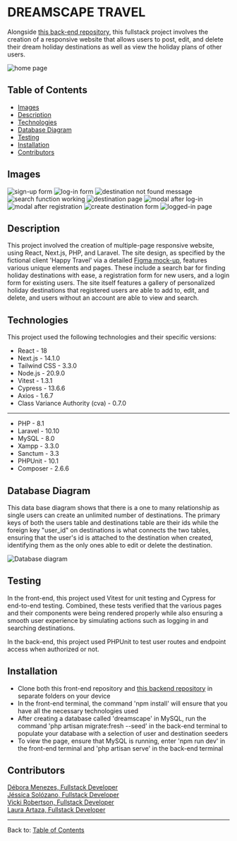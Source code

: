 
# DREAMSCAPE TRAVEL  

Alongside [this back-end repository](https://github.com/Jasz-17/dreamscape_back), this fullstack project involves the creation of a responsive website that allows users to post, edit, and delete their dream holiday destinations as well as view the holiday plans of other users. 

![home page](public/assets/images/main-image.png)

## Table of Contents

- [Images](#images)
- [Description](#description)
- [Technologies](#technologies)
- [Database Diagram](#databasediagram)
- [Testing](#testing)
- [Installation](#installation)
- [Contributors](#contributors)

## Images

![sign-up form](public/assets/images/sign-up.png)
![log-in form](public/assets/images/log-in.png)
![destination not found message](public/assets/images/not-found.png)
![search function working](public/assets/images/search.png)
![destination page](public/assets/images/destination-page.png)
![modal after log-in](public/assets/images/modal.png)
![modal after registration](public/assets/images/modal-mobile.png)
![create destination form](public/assets/images/create-dest.png)
![logged-in page](public/assets/images/logged-in.png)


## Description

This project involved the creation of multiple-page responsive website, using React, Next.js, PHP, and Laravel. The site design, as specified by the fictional client 'Happy Travel' via a detailed [Figma mock-up](https://www.figma.com/file/twPJOzEo5hZJZ7srsEt10y/HappyTravel?type=design&node-id=4-1343&mode=design&t=Ws3hTyk3DDJ71bok-0), features various unique elements and pages. These include a search bar for finding holiday destinations with ease, a registration form for new users, and a login form for existing users. The site itself features a gallery of personalized holiday destinations that registered users are able to add to, edit, and delete, and users without an account are able to view and search. 


## Technologies 
This project used the following technologies and their specific versions:

- React - 18
- Next.js - 14.1.0
- Tailwind CSS - 3.3.0
- Node.js - 20.9.0
- Vitest - 1.3.1
- Cypress - 13.6.6
- Axios - 1.6.7
- Class Variance Authority (cva) - 0.7.0 
-----
- PHP - 8.1
- Laravel - 10.10
- MySQL - 8.0
- Xampp - 3.3.0
- Sanctum - 3.3
- PHPUnit - 10.1
- Composer - 2.6.6

## Database Diagram
This data base diagram shows that there is a one to many relationship as single users can create an unlimited number of destinations. The primary keys of both the users table and destinations table are their ids while the foreign key "user_id" on destinations is what connects the two tables, ensuring that the user's id is attached to the destination when created, identifying them as the only ones able to edit or delete the destination. 

   
![Database diagram](/public/assets/images/database.png)



## Testing
In the front-end, this project used Vitest for unit testing and Cypress for end-to-end testing. Combined, these tests verified that the various pages and their components were being rendered properly while also ensuring a smooth user experience by simulating actions such as logging in and searching destinations. 

In the back-end, this project used PHPUnit to test user routes and endpoint access when authorized or not.

## Installation

- Clone both this front-end repository and [this backend repository](https://github.com/Jasz-17/dreamscape_back) in separate folders on your device
- In the front-end terminal, the command 'npm install' will ensure that you have all the necessary technologies used 
- After creating a database called 'dreamscape' in MySQL, run the command 'php artisan migrate:fresh --seed' in the back-end terminal to populate your database with a selection of user and destination seeders   
- To view the page, ensure that MySQL is running, enter 'npm run dev' in the front-end terminal and 'php artisan serve' in the back-end terminal

## Contributors

[Débora Menezes, Fullstack Developer](https://github.com/debora-smb) <br>
[Jéssica Solózano, Fullstack Developer](https://github.com/jazs-17) <br>
[Vicki Robertson, Fullstack Developer](https://github.com/vicki-robertson) <br>
[Laura Artaza, Fullstack Developer](https://github.com/lolamindi) <br>

---

Back to: [Table of Contents](#table-of-contents)
